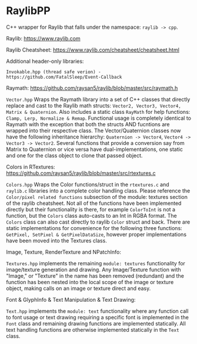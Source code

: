 # RaylibPP
C++ wrapper for Raylib that falls under the namespace: `raylib -> cpp`.

Raylib: https://www.raylib.com

Raylib Cheatsheet: https://www.raylib.com/cheatsheet/cheatsheet.html

Additional header-only libraries:
```
Invokable.hpp (thread safe verion) - https://github.com/FatalSleep/Event-Callback
```

Raymath: https://github.com/raysan5/raylib/blob/master/src/raymath.h

`Vector.hpp` Wraps the Raymath library into a set of C++ classes that directly replace and cast to the Raylib math structs: `Vector2, Vector3, Vector4, Matrix & Quaternion`. Also includes a static class `RayMath` for help functions: `Clamp, Lerp, Normalize & Remap`. Functional usage is completely identical to Raymath with the exception that both the structs AND fucntions are wrapped into their respective class. The Vector/Quaternion classes now have the following inheritance hierarchy: `Quaternion -> Vector4`, `Vector4 -> Vector3 -> Vector2`. Several functions that provide a conversion say from Matrix to Quaternion or vice versa have dual-implementations, one static and one for the class object to clone that passed object.

Colors in RTextures: https://github.com/raysan5/raylib/blob/master/src/rtextures.c

`Colors.hpp` Wraps the Color functions/struct in the `rtextures.c` and `raylib.c` libraries into a complete color handling class. Please reference the `Color/pixel related functions` subsection of the module: textures section of the raylib cheatsheet. Not all of the functions have been implemented directly but their functionality is there, for example `ColorToInt` is not a function, but the `Colors` class auto-casts to an Int in RGBA format. The `Colors` class can also cast directly to raylib `Color` struct and back. There are static implementations for convenience for the following three functions: `GetPixel, SetPixel & GetPixelDataSize`, however proper implementations have been moved into the Textures class.

Image, Texture, RenderTexture and NPatchInfo:

`Textures.hpp` implements the remaining `module: textures` functionality for image/texture generation and drawing. Any Image/Texture function with "Image," or "Texture" in the name has been removed (redundant) and the function has been nested into the local scope of the image or texture object, making calls on an image or texture direct and easy.

Font & GlyphInfo & Text Manipulation & Text Drawing:

`Text.hpp` implements the `module: text` functionality where any function call to font usage or text drawing requiring a specific font is implemented in the `Font` class and remaining drawing functions are implemented statically. All text handling functions are otherwise implemented statically in the `Text` class.
